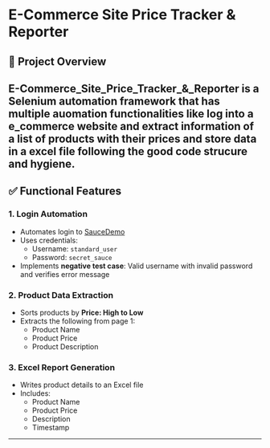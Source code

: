 # E-Commerce Site Price Tracker & Reporter

## 📌 Project Overview

**E-Commerce_Site_Price_Tracker_&_Reporter** is a Selenium automation framework that has multiple auomation functionalities like log into a e_commerce website and extract information of a list of products with their prices 
and store data in a excel file following the good code strucure and hygiene.
---

## ✅ Functional Features

### 1. Login Automation
- Automates login to [SauceDemo](https://www.saucedemo.com/)
- Uses credentials:
  - Username: `standard_user`
  - Password: `secret_sauce`
- Implements **negative test case**: Valid username with invalid password and verifies error message

### 2. Product Data Extraction
- Sorts products by **Price: High to Low**
- Extracts the following from page 1:
  - Product Name
  - Product Price
  - Product Description

### 3. Excel Report Generation
- Writes product details to an Excel file
- Includes:
  - Product Name
  - Product Price
  - Description
  - Timestamp

---




